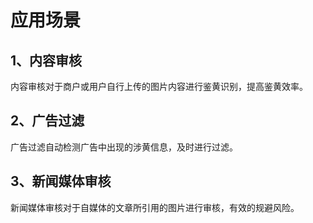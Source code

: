 # 应用场景

## 1、内容审核

内容审核对于商户或用户自行上传的图片内容进行鉴黄识别，提高鉴黄效率。

## 2、广告过滤

广告过滤自动检测广告中出现的涉黄信息，及时进行过滤。

## 3、新闻媒体审核

新闻媒体审核对于自媒体的文章所引用的图片进行审核，有效的规避风险。